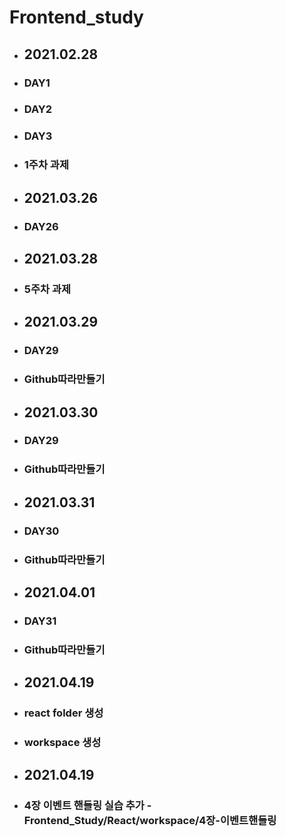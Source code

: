 # Frontend_study

- ## 2021.02.28
- ### DAY1
- ### DAY2
- ### DAY3
- ### 1주차 과제

- ## 2021.03.26
- ### DAY26

- ## 2021.03.28
- ### 5주차 과제

- ## 2021.03.29
- ### DAY29
- ### Github따라만들기

- ## 2021.03.30
- ### DAY29
- ### Github따라만들기

- ## 2021.03.31
- ### DAY30
- ### Github따라만들기

- ## 2021.04.01
- ### DAY31
- ### Github따라만들기

- ## 2021.04.19
- ### react folder 생성
- ### workspace 생성

- ## 2021.04.19
- ### 4장 이벤트 핸들링 실습 추가 - Frontend_Study/React/workspace/4장-이벤트핸들링

